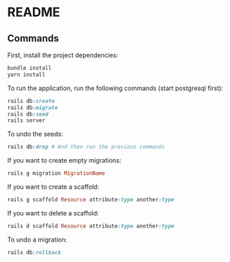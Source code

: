 # README

## Commands

First, install the project dependencies:
```rb
bundle install
yarn install
```

To run the application, run the following commands (start postgresql first):

```rb
rails db:create
rails db:migrate
rails db:seed
rails server
```

To undo the seeds:
```rb
rails db:drop # And then run the previous commands
```

If you want to create empty migrations:
```rb
rails g migration MigrationName
```

If you want to create a scaffold:
```rb
rails g scaffold Resource attribute:type another:type
```

If you want to delete a scaffold:
```rb
rails d scaffold Resource attribute:type another:type
```

To undo a migration:
```rb
rails db:rollback
```
